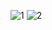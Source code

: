 ![1](https://user-images.githubusercontent.com/113006245/192712253-915c319f-494f-4f4a-b7c6-ccad15143b71.PNG)
![2](https://user-images.githubusercontent.com/113006245/192712267-e56d39be-a10c-4d96-9430-d485b6a6cda3.PNG)
